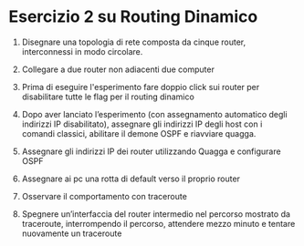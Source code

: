 # Esercizio 2 su Routing Dinamico

1. Disegnare una topologia di rete composta da cinque router, interconnessi in modo circolare.

2. Collegare a due router non adiacenti due computer

3. Prima di eseguire l'esperimento fare doppio click sui router per disabilitare tutte le flag per il routing dinamico

4. Dopo aver lanciato l’esperimento (con assegnamento automatico degli indirizzi IP disabilitato), assegnare gli indirizzi IP degli host con i comandi classici, abilitare il demone OSPF e riavviare quagga.

5. Assegnare gli indirizzi IP dei router utilizzando Quagga e configurare OSPF

6. Assegnare ai pc una rotta di default verso il proprio router

7. Osservare il comportamento con traceroute

8. Spegnere un’interfaccia del router intermedio nel percorso mostrato da traceroute, interrompendo il percorso, attendere mezzo minuto e tentare nuovamente un traceroute
